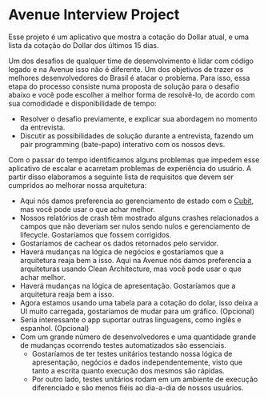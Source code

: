 # Avenue Interview Project

Esse projeto é um aplicativo que mostra a cotação do Dollar atual, e uma lista da cotação do Dollar dos últimos 15 dias.

Um dos desafios de qualquer time de desenvolvimento é lidar com código legado e na Avenue isso não é diferente. Um dos objetivos de trazer os melhores desenvolvedores do Brasil é atacar o problema. Para isso, essa etapa do processo consiste numa proposta de solução para o desafio abaixo e você pode escolher a melhor forma de resolvê-lo, de acordo com sua comodidade e disponibilidade de tempo:

 - Resolver o desafio previamente, e explicar sua abordagem no momento da entrevista. 
 - Discutir as possibilidades de solução durante a entrevista, fazendo um pair programming (bate-papo) interativo com os nossos devs.

Com o passar do tempo identificamos alguns problemas que impedem esse aplicativo de escalar e acarretam problemas de experiência do usuário. A partir disso elaboramos a seguinte lista de requisitos que devem ser cumpridos ao melhorar nossa arquitetura:

 - Aqui nós damos preferencia ao gerenciamento de estado com o [Cubit](https://medium.com/@muhammadnaqeeb/cubit-state-management-in-flutter-cb3d357fd0f0), mas você pode usar o que achar melhor.
 - Nossos relatórios de crash têm mostrado alguns crashes relacionados a campos que não deveriam ser nulos sendo nulos e gerenciamento de lifecycle. Gostaríamos que fossem corrigidos. 
 - Gostaríamos de cachear os dados retornados pelo servidor.
 - Haverá mudanças na lógica de negócios e gostaríamos que a arquitetura reaja bem a isso. Aqui na Avenue nós damos preferencia a arquiteturas usando Clean Architecture, mas você pode usar o que achar melhor.
 - Haverá mudanças na lógica de apresentação. Gostaríamos que a arquitetura reaja bem a isso.
 - Agora estamos usando uma tabela para a cotação do dolar, isso deixa a UI muito carregada, gostaríamos de mudar para um gráfico. (Opcional)
 - Seria interessante o app suportar outras linguagens, como inglês e espanhol. (Opcional)
 - Com um grande número de desenvolvedores e uma quantidade grande de mudanças ocorrendo testes automatizados são essenciais.
   - Gostaríamos de ter testes unitários testando nossa lógica de apresentação, negócios e dados independentemente, visto que tanto a escrita quanto execução dos mesmos são rápidas.
   - Por outro lado, testes unitários rodam em um ambiente de execução diferenciado e são menos fiéis ao dia-a-dia de nossos usuários.
